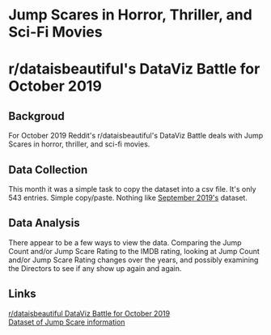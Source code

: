 # Jump Scares in Horror, Thriller, and Sci-Fi Movies
# r/dataisbeautiful's DataViz Battle for October 2019

## Backgroud
For October 2019 Reddit's r/dataisbeautiful's DataViz Battle deals with Jump Scares in horror, thriller, and sci-fi movies. 

## Data Collection
This month it was a simple task to copy the dataset into a csv file. It's only 543 entries. Simple copy/paste. Nothing like [September 2019's](https://github.com/Agrattendick/DataVizCommentScoresSeptember2019) dataset.

## Data Analysis
There appear to be a few ways to view the data. Comparing the Jump Count and/or Jump Scare Rating to the IMDB rating, looking at Jump Count and/or Jump Scare Rating changes over the years, and possibly examining the Directors to see if any show up again and again. 

## Links
[r/dataisbeautiful DataViz Battle for October 2019](https://www.reddit.com/r/dataisbeautiful/comments/dei68x/battle_dataviz_battle_for_the_month_of_october/)  
[Dataset of Jump Scare information](https://wheresthejump.com/full-movie-list/)